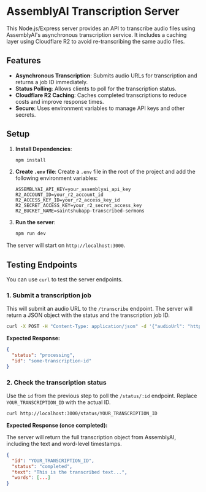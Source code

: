 # AssemblyAI Transcription Server

This Node.js/Express server provides an API to transcribe audio files using AssemblyAI's asynchronous transcription service. It includes a caching layer using Cloudflare R2 to avoid re-transcribing the same audio files.

## Features

- **Asynchronous Transcription**: Submits audio URLs for transcription and returns a job ID immediately.
- **Status Polling**: Allows clients to poll for the transcription status.
- **Cloudflare R2 Caching**: Caches completed transcriptions to reduce costs and improve response times.
- **Secure**: Uses environment variables to manage API keys and other secrets.

## Setup

1. **Install Dependencies**:

    ```bash
    npm install
    ```

2. **Create `.env` file**:
    Create a `.env` file in the root of the project and add the following environment variables:

    ```env
    ASSEMBLYAI_API_KEY=your_assemblyai_api_key
    R2_ACCOUNT_ID=your_r2_account_id
    R2_ACCESS_KEY_ID=your_r2_access_key_id
    R2_SECRET_ACCESS_KEY=your_r2_secret_access_key
    R2_BUCKET_NAME=saintshubapp-transcribed-sermons
    ```

3. **Run the server**:

    ```bash
    npm run dev
    ```

The server will start on `http://localhost:3000`.

## Testing Endpoints

You can use `curl` to test the server endpoints.

### 1. Submit a transcription job

This will submit an audio URL to the `/transcribe` endpoint. The server will return a JSON object with the status and the transcription job ID.

```bash
curl -X POST -H "Content-Type: application/json" -d '{"audioUrl": "https://assemblyai-realtimestatic-prod.s3.us-west-2.amazonaws.com/static/demos/media/20130514-105844-320k.mp3"}' http://localhost:3000/transcribe
```

**Expected Response:**

```json
{
  "status": "processing",
  "id": "some-transcription-id"
}
```

### 2. Check the transcription status

Use the `id` from the previous step to poll the `/status/:id` endpoint. Replace `YOUR_TRANSCRIPTION_ID` with the actual ID.

```bash
curl http://localhost:3000/status/YOUR_TRANSCRIPTION_ID
```

**Expected Response (once completed):**

The server will return the full transcription object from AssemblyAI, including the text and word-level timestamps.

```json
{
  "id": "YOUR_TRANSCRIPTION_ID",
  "status": "completed",
  "text": "This is the transcribed text...",
  "words": [...]
}
```
